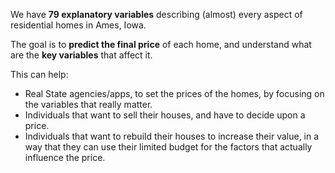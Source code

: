 We have **79 explanatory variables** describing (almost) every aspect of residential homes in Ames, Iowa. 

The goal is to **predict the final price** of each home, and understand what are the **key variables** that affect it.

This can help: 
- Real State agencies/apps, to set the prices of the homes, by focusing on the variables that really matter. 
- Individuals that want to sell their houses, and have to decide upon a price. 
- Individuals that want to rebuild their houses to increase their value, in a way that they can use their limited budget for the factors that actually influence the price. 
